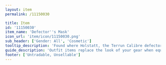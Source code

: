 ```yaml
---
layout: item
permalink: /11150030

title: Item
id: '11150030'
item_name: 'Defector''s Mask'
icon_url: 'item/icon/11150030.png'
sub_header: ['Gender: All', 'Cosmetic']
tooltip_description: 'Found where Holstatt, the Terrun Calibre defector, disappeared. It looks just like the one he was wearing...'
guide_description: 'Outfit items replace the look of your gear when equipped.'
footer: ['Untradable, Unsellable']
---
```

